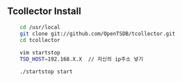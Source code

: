 
## Tcollector Install
```sh
    cd /usr/local
    git clone git://github.com/OpenTSDB/tcollector.git
    cd tcollector
    
    vim startstop
    TSD_HOST=192.168.X.X  // 자신의 ip주소 넣기

    ./startstop start
    
```
